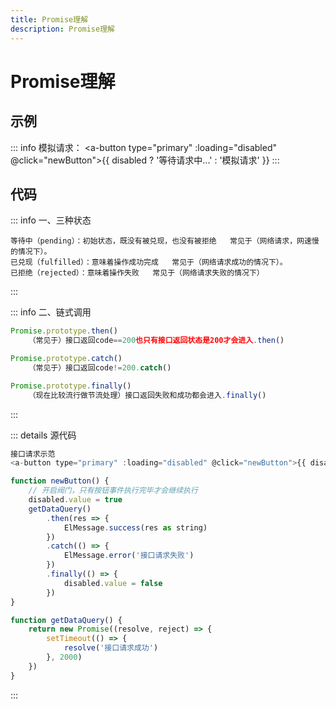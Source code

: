 ```yaml
---
title: Promise理解
description: Promise理解
---
```


# Promise理解

## 示例

::: info 模拟请求：
<a-button type="primary" :loading="disabled" @click="newButton">{{ disabled ? '等待请求中...' : '模拟请求' }}</a-button>
:::

## 代码

::: info 一、三种状态
```
等待中（pending）：初始状态，既没有被兑现，也没有被拒绝   常见于（网络请求，网速慢的情况下）。
已兑现（fulfilled）：意味着操作成功完成   常见于（网络请求成功的情况下）。
已拒绝（rejected）：意味着操作失败   常见于（网络请求失败的情况下）
```
:::

::: info 二、链式调用
``` js
Promise.prototype.then()
    （常见于）接口返回code==200也只有接口返回状态是200才会进入.then()

Promise.prototype.catch()
    （常见于）接口返回code!=200.catch()

Promise.prototype.finally()
    （现在比较流行做节流处理）接口返回失败和成功都会进入.finally()
```
:::

::: details 源代码
``` js
接口请求示范
<a-button type="primary" :loading="disabled" @click="newButton">{{ disabled ? '等待请求中...' : '模拟请求' }}</a-button>

function newButton() {
    // 开启阀门，只有按钮事件执行完毕才会继续执行
    disabled.value = true
    getDataQuery()
        .then(res => {
            ElMessage.success(res as string)
        })
        .catch(() => {
            ElMessage.error('接口请求失败')
        })
        .finally(() => {
            disabled.value = false
        })
}

function getDataQuery() {
    return new Promise((resolve, reject) => {
        setTimeout(() => {
            resolve('接口请求成功')
        }, 2000)
    })
}
```
:::

<script setup lang="ts">
// =======  依赖引入  =======
import { ref } from 'vue'
import { message } from 'ant-design-vue'
// =======  类型声明  =======

// =======  变量声明  =======
const disabled = ref(false)
// =======  主流程  =======

// =======  函数声明  =======
function newButton() {
    // 开启阀门，只有按钮事件执行完毕才会继续执行
    disabled.value = true
    getDataQuery()
        .then(res => {
            message.success(res as string)
        })
        .catch(() => {
            message.error('接口请求失败')
        })
        .finally(() => {
            disabled.value = false
        })
}

function getDataQuery() {
    return new Promise((resolve, reject) => {
        setTimeout(() => {
            resolve('接口请求成功')
        }, 2000)
    })
}
// =======  属性返回  =======
</script>

<style lang="scss" scoped>
.ant-btn-primary {
    margin: 10px 0;
}
</style>
